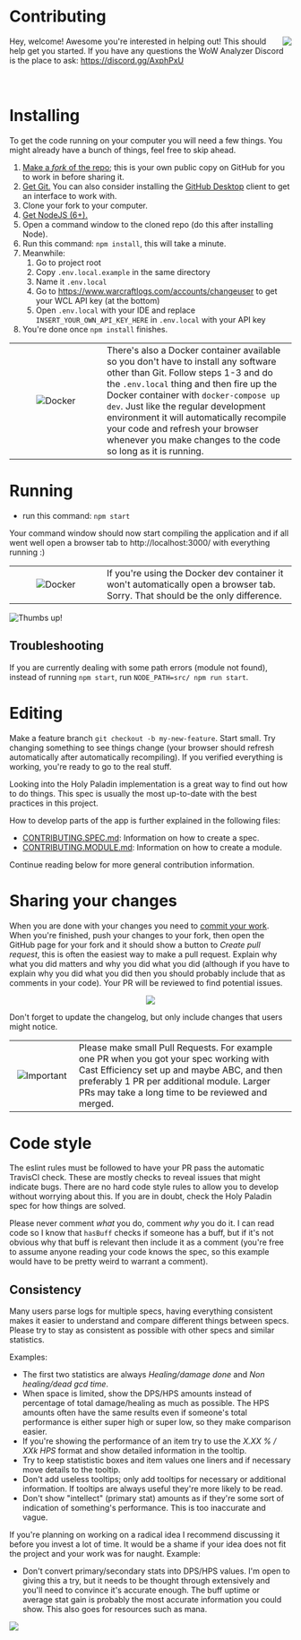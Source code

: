 # Contributing

<img align="right" src="http://i.imgur.com/k8NZMmV.gif">

Hey, welcome! Awesome you're interested in helping out! This should help get you started. If you have any questions the WoW Analyzer Discord is the place to ask: https://discord.gg/AxphPxU
<br /><br /><br />
# Installing

To get the code running on your computer you will need a few things. You might already have a bunch of things, feel free to skip ahead.

1. [Make a *fork* of the repo](https://help.github.com/articles/fork-a-repo/); this is your own public copy on GitHub for you to work in before sharing it.
2. [Get Git.](https://git-scm.com/) You can also consider installing the [GitHub Desktop](https://desktop.github.com/) client to get an interface to work with.
3. Clone your fork to your computer.
4. [Get NodeJS (6+).](https://nodejs.org/en/)
5. Open a command window to the cloned repo (do this after installing Node).
6. Run this command: `npm install`, this will take a minute.
7. Meanwhile:
    1. Go to project root
    2. Copy `.env.local.example` in the same directory
    3. Name it `.env.local`
    4. Go to https://www.warcraftlogs.com/accounts/changeuser to get your WCL API key (at the bottom)
    5. Open `.env.local` with your IDE and replace `INSERT_YOUR_OWN_API_KEY_HERE` in `.env.local` with your API key
8. You're done once `npm install` finishes.

<table align="center">
  <tr>
    <td align="center" width="150"><img src="https://www.docker.com/sites/default/files/mono_horizontal_large.png" alt="Docker"></td>
    <td>There's also a Docker container available so you don't have to install any software other than Git. Follow steps 1-3 and do the <code>.env.local</code> thing and then fire up the Docker container with <code>docker-compose up dev</code>. Just like the regular development environment it will automatically recompile your code and refresh your browser whenever you make changes to the code so long as it is running.</td>
  </tr>
</table>

# Running

 * run this command: `npm start`

Your command window should now start compiling the application and if all went well open a browser tab to http://localhost:3000/ with everything running :)

<table align="center">
  <tr>
    <td align="center" width="150"><img src="https://www.docker.com/sites/default/files/mono_horizontal_large.png" alt="Docker"></td>
    <td>If you're using the Docker dev container it won't automatically open a browser tab. Sorry. That should be the only difference.</td>
  </tr>
</table>

![Thumbs up!](https://media.giphy.com/media/111ebonMs90YLu/giphy.gif)

## Troubleshooting

If you are currently dealing with some path errors (module not found), instead of running `npm start`, run `NODE_PATH=src/ npm run start`.

# Editing

Make a feature branch `git checkout -b my-new-feature`. Start small. Try changing something to see things change (your browser should refresh automatically after automatically recompiling). If you verified everything is working, you're ready to go to the real stuff.

Looking into the Holy Paladin implementation is a great way to find out how to do things. This spec is usually the most up-to-date with the best practices in this project.

How to develop parts of the app is further explained in the following files:
- [CONTRIBUTING.SPEC.md](CONTRIBUTING.SPEC.md): Information on how to create a spec.
- [CONTRIBUTING.MODULE.md](CONTRIBUTING.MODULE.md): Information on how to create a module.

Continue reading below for more general contribution information.

# Sharing your changes

When you are done with your changes you need to [commit your work](http://dont-be-afraid-to-commit.readthedocs.io/en/latest/git/commandlinegit.html). When you're finished, push your changes to your fork, then open the GitHub page for your fork and it should show a button to *Create pull request*, this is often the easiest way to make a pull request. Explain why what you did matters and why you did what you did (although if you have to explain why you did what you did then you should probably include that as comments in your code). Your PR will be reviewed to find potential issues.

<p align="center">
   <img src="https://media.giphy.com/media/l1J3vV5lCmv8qx16M/giphy.gif">
</p>

Don't forget to update the changelog, but only include changes that users might notice.

<table align="center">
  <tr>
    <td align="center" width="100"><img src="https://cdn1.iconfinder.com/data/icons/CrystalClear/48x48/apps/important.png" alt="Important"></td>
    <td>Please make small Pull Requests. For example one PR when you got your spec working with Cast Efficiency set up and maybe ABC, and then preferably 1 PR per additional module. Larger PRs may take a long time to be reviewed and merged.</td>
  </tr>
</table>

# Code style

The eslint rules must be followed to have your PR pass the automatic TravisCI check. These are mostly checks to reveal issues that might indicate bugs. There are no hard code style rules to allow you to develop without worrying about this. If you are in doubt, check the Holy Paladin spec for how things are solved.

Please never comment *what* you do, comment *why* you do it. I can read code so I know that `hasBuff` checks if someone has a buff, but if it's not obvious why that buff is relevant then include it as a comment (you're free to assume anyone reading your code knows the spec, so this example would have to be pretty weird to warrant a comment).

## Consistency

Many users parse logs for multiple specs, having everything consistent makes it easier to understand and compare different things between specs. Please try to stay as consistent as possible with other specs and similar statistics.

Examples:
* The first two statistics are always *Healing/damage done* and *Non healing/dead gcd time*.
* When space is limited, show the DPS/HPS amounts instead of percentage of total damage/healing as much as possible. The HPS amounts often have the same results even if someone's total performance is either super high or super low, so they make comparison easier.
* If you're showing the performance of an item try to use the *X.XX % / XXk HPS* format and show detailed information in the tooltip.
* Try to keep statististic boxes and item values one liners and if necessary move details to the tooltip.
* Don't add useless tooltips; only add tooltips for necessary or additional information. If tooltips are always useful they're more likely to be read.
* Don't show "intellect" (primary stat) amounts as if they're some sort of indication of something's performance. This is too inaccurate and vague.

If you're planning on working on a radical idea I recommend discussing it before you invest a lot of time. It would be a shame if your idea does not fit the project and your work was for naught. Example:
* Don't convert primary/secondary stats into DPS/HPS values. I'm open to giving this a try, but it needs to be thought through extensively and you'll need to convince it's accurate enough. The buff uptime or average stat gain is probably the most accurate information you could show. This also goes for resources such as mana.

![](https://media.giphy.com/media/J1WCiEDZ74RvW/giphy.gif)
